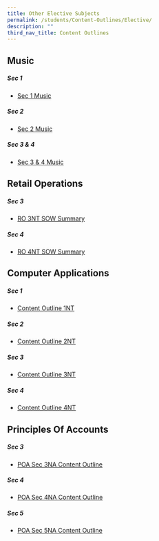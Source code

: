 ```yaml
---
title: Other Elective Subjects
permalink: /students/Content-Outlines/Elective/
description: ""
third_nav_title: Content Outlines
---
```


Music
---------------

##### Sec 1

* [Sec 1 Music](/files/Sec%201%20Music.pdf)

##### Sec 2
* [Sec 2 Music](/files/Sec%202%20Music.pdf)

##### Sec 3 & 4
* [Sec 3 & 4 Music](/files/Sec%203%20%204%20Music.pdf)

Retail Operations
-----------------

##### Sec 3
* [RO 3NT SOW Summary](/files/RO%203NT%20SOW%20Summary%202022.pdf)

##### Sec 4
* [RO 4NT SOW Summary](/files/RO%204NT%20SOW%20Summary%202022.pdf)

Computer Applications
---------------------
##### Sec 1
* [Content Outline 1NT](/files/Content%20Outline%202022_1NT.pdf)

##### Sec 2
* [Content Outline 2NT](/files/Content%20Outline%202022_2NT.pdf)

##### Sec 3
* [Content Outline 3NT](/files/Content%20Outline%202022_3NT.pdf)

##### Sec 4
* [Content Outline 4NT](/files/Content%20Outline%202022_4NT.pdf)

Principles Of Accounts
----------------------

##### Sec 3
* [POA Sec 3NA Content Outline](/files/POA%20Sec%203NA%20Content%20Outline.pdf)

##### Sec 4
* [POA Sec 4NA Content Outline](/files/POA%20Sec%204NA%20Content%20Outline.pdf)

##### Sec 5
* [POA Sec 5NA Content Outline](/files/POA%20Sec%205NA%20Content%20Outline.pdf)